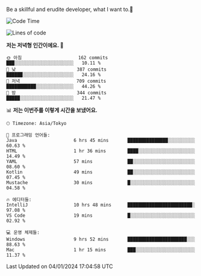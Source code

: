 Be a skillful and erudite developer, what I want to.👶

<!--START_SECTION:waka-->
![Code Time](http://img.shields.io/badge/Code%20Time-400%20hrs%2032%20mins-blue)

![Lines of code](https://img.shields.io/badge/%EC%A0%80%EB%8A%94%20%EC%97%AC%ED%83%9C%EA%B9%8C%EC%A7%80%20-755.0%20thousand%20%EC%A4%84%EC%9D%98%20%EC%BD%94%EB%93%9C%EB%A5%BC%20%EC%9E%91%EC%84%B1%ED%96%88%EC%96%B4%EC%9A%94.-blue)

**저는 저녁형 인간이에요. 🦉** 

```text
🌞 아침                     162 commits         ███░░░░░░░░░░░░░░░░░░░░░░   10.11 % 
🌆 낮　                     387 commits         ██████░░░░░░░░░░░░░░░░░░░   24.16 % 
🌃 저녁                     709 commits         ███████████░░░░░░░░░░░░░░   44.26 % 
🌙 밤　                     344 commits         █████░░░░░░░░░░░░░░░░░░░░   21.47 % 
```


📊 **저는 이번주를 이렇게 시간을 보냈어요.** 

```text
🕑︎ Timezone: Asia/Tokyo

💬 프로그래밍 언어들: 
Java                     6 hrs 45 mins       ███████████████░░░░░░░░░░   60.63 % 
HTML                     1 hr 36 mins        ████░░░░░░░░░░░░░░░░░░░░░   14.49 % 
YAML                     57 mins             ██░░░░░░░░░░░░░░░░░░░░░░░   08.60 % 
Kotlin                   49 mins             ██░░░░░░░░░░░░░░░░░░░░░░░   07.45 % 
Mustache                 30 mins             █░░░░░░░░░░░░░░░░░░░░░░░░   04.58 % 

🔥 에디터들: 
IntelliJ                 10 hrs 48 mins      ████████████████████████░   97.08 % 
VS Code                  19 mins             █░░░░░░░░░░░░░░░░░░░░░░░░   02.92 % 

💻 운영 체제들: 
Windows                  9 hrs 52 mins       ██████████████████████░░░   88.63 % 
Mac                      1 hr 15 mins        ███░░░░░░░░░░░░░░░░░░░░░░   11.37 % 
```


 Last Updated on 04/01/2024 17:04:58 UTC
<!--END_SECTION:waka-->
